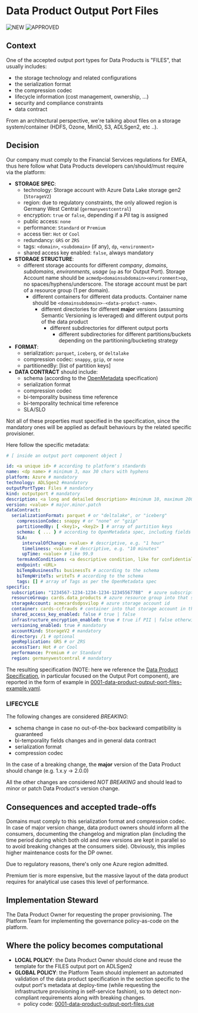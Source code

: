 # Data Product Output Port Files

![NEW](https://img.shields.io/badge/HISTORY-NEW-brightgreen?style=flat&logo=CodeReview)
![APPROVED](https://img.shields.io/badge/LIFECYCLE-APPROVED-brightgreen?style=flat&logo=StackShare)

## Context

One of the accepted output port types for Data Products is "FILES", that usually includes:

- the storage technology and related configurations
- the serialization format
- the compression codec
- lifecycle information (cost management, ownership, ...)
- security and compliance constraints
- data contract

From an architectural perspective, we're talking about files on a storage system/container (HDFS, Ozone, MinIO, S3,
ADLSgen2, etc ..).

## Decision

Our company must comply to the Financial Services regulations for EMEA, thus here follow what Data Products developers
can/should/must require via the platform:

- **STORAGE SPEC**:
    - technology: Storage account with Azure Data Lake storage gen2 (`StorageV2`)
    - region: due to regulatory constraints, the only allowed region is Germany West Central (`germanywestcentral`)
    - encryption: `true` or `false`, depending if a _PII_ tag is assigned
    - public access: `none`
    - performance: `Standard` or `Premium`
    - access tier: `Hot` or `Cool`
    - redundancy: `GRS` or `ZRS`
    - tags: `<domain>`, `<subdomain>` (if any), `dp`, `<environment>`
    - shared access key enabled: `false`, always mandatory
- **STORAGE STRUCTURE**:
    - different storage accounts for different _company_, _domains_, _subdomains_, _environments_, _usage_ (`op` as for
      Output Port). Storage Account name should be `acmedp<domainsubdomain><environment>op`, no
      spaces/hyphens/underscore. The storage account must be part of a resource group (1 per domain).
        - different containers for different data products. Container name should
          be `<domainsubdomain>-<data-product-name>`.
            - different directories for different **major** versions (assuming Semantic Versioning is leveraged) and
              different output ports of the data product
                - different subdirectories for different output ports
                    - different subdirectories for different partitions/buckets depending on the partitioning/bucketing
                      strategy
- **FORMAT**:
    - serialization: `parquet`, `iceberg`, or `deltalake`
    - compression codec: `snappy`, `gzip`, or `none`
    - partitionedBy: [list of partition keys]
- **DATA CONTRACT** should include:
    - schema (according to
      the [OpenMetadata](https://docs.open-metadata.org/metadata-standard/schemas/entities/table#column) specification)
    - serialization format
    - compression codec
    - bi-temporality business time reference
    - bi-temporality technical time reference
    - SLA/SLO

Not all of these properties must specified in the specification, since the mandatory ones will be applied as default
behaviours by the related specific provisioner.

Here follow the specific metadata:

```yaml
# [ inside an output port component object ]

id: <a unique id> # according to platform's standards
name: <dp name> # minimum 3, max 30 chars with hyphens
platform: Azure # mandatory
technology: ADLSgen2 #mandatory
outputPortType: Files # mandatory
kind: outputport # mandatory
description: <a long and detailed description> #minimum 10, maximum 200 words
version: <value> # major.minor.patch
dataContract:
  serializationFormat: parquet # or "deltalake", or "iceberg"
    compressionCodec: snappy # or "none" or "gzip"
    partitionedBy: [ <key1>, <key2> ] # array of partition keys
    schema: { ... } # according to OpenMetadata spec, including fields tagging for PII
    SLA:
      intervalOfChange: <value> # descriptive, e.g. "1 hour"
      timeliness: <value> # descriptive, e.g. "10 minutes"
      upTime: <value> # like 99.9
    termsAndConditions: <a descriptive condition, like for confidential use>
    endpoint: <URL>
    biTempBusinessTs: businessTs # according to the schema
    biTempWriteTs: writeTs # according to the schema
    tags: [] # array of Tags as per the OpenMetadata spec
specific:
  subscription: "1234567-1234-1234-1234-12345567788"  # azure subscription id
  resourceGroup: cards.data_products # azure resource group into that subscription in the form of domain.datapproduct_name
  storageAccount: acmecardsdpsvilop # azure storage account id
  container: cards-ccfrauds # container into that storage account in the form of domain-dataproduct_name
  shared_access_key_enabled: false # true | false
  infrastructure_encryption_enabled: true # true if PII | false otherwise
  versioning_enabled: true # mandatory
  accountKind: StorageV2 # mandatory
  directory: /1 # optional
  geoReplication: GRS # or ZRS
  accessTier: Hot # or Cool
  performance: Premium # or Standard
  region: germanywestcentral # mandatory
```

The resulting specification (NOTE: here we reference
the [Data Product Specification](https://github.com/agile-lab-dev/Data-Product-Specification/blob/main/example.yaml), in
particular focused on the Output Port component), are reported in the form of example
in [0001-data-product-output-port-files-example.yaml](0001-data-product-output-port-files-example.yaml).

### LIFECYCLE

The following changes are considered _BREAKING_:

- schema change in case no out-of-the-box backward compatibility is guaranteed
- bi-temporality fields changes and in general data contract
- serialization format
- compression codec

In the case of a breaking change, the **major** version of the Data Product should change (e.g. 1.x.y -> 2.0.0)

All the other changes are considered _NOT BREAKING_ and should lead to minor or patch Data Product's version change.

## Consequences and accepted trade-offs

Domains must comply to this serialization format and compression codec. In case of major version change, data product
owners should inform all the consumers, documenting the changelog and migration plan (including the time period during
which both old and new versions are kept in parallel so to avoid breaking changes at the consumers side). Obviously,
this implies higher maintenance costs for the DP owner.

Due to regulatory reasons, there's only one Azure region admitted.

Premium tier is more expensive, but the massive layout of the data product requires for analytical use cases this level
of performance.

## Implementation Steward

The Data Product Owner for requesting the proper provisioning.
The Platform Team for implementing the governance policy-as-code on the platform.

## Where the policy becomes computational

- **LOCAL POLICY**: the Data Product Owner should clone and reuse the template for the FILES output port on ADLSgen2
- **GLOBAL POLICY**: the Platform Team should implement an automated validation of the data product specification in the
  section specific to the output port's metadata at deploy-time (while requesting the infrastructure provisioning in
  self-service fashion), so to detect non-compliant requirements along with breaking changes.
    - policy code: [0001-data-product-output-port-files.cue](0001-data-product-output-port-files.cue)
